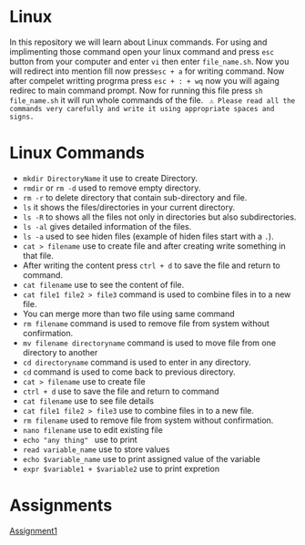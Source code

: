 # Linux
In this repository we will learn about Linux commands. For using and implimenting those command open your linux command and press `esc` button from your computer and enter `vi`  then enter `file_name.sh`. Now you will redirect into mention fill now press`esc + a` for writing command. Now after compelet writting progrma press `esc + : + wq` now you will againg redirec to main command prompt. Now for running this file press `sh file_name.sh` it will run whole commands of the file.
` ⚠ Please read all the commands very carefully and write it using appropriate spaces and signs.`
# Linux Commands
- `mkdir DirectoryName` it use to create Directory.
-  `rmdir` or `rm -d` used to remove empty directory.
-  `rm -r` to delete directory that contain sub-directory and file.
- `ls` it shows the files/directories in your current directory.
- `ls -R` to shows all the files not only in directories but also subdirectories.
- `ls -al` gives detailed information of the files.
- `ls -a` used to see hiden files (example of hiden files start with a `.`).
- `cat > filename` use to create file and after creating write something in that file.
- After writing the content press `ctrl + d` to save the file and return to command.
- `cat filename` use to see the content of file.
- `cat file1 file2 > file3` command is used to combine files in to a new file.
- You can merge more than two file using same command
- `rm filename` command is used to remove file from system without confirmation.
- `mv filename directoryname` command is used to move file from one directory to another
- `cd directoryname` command is used to enter in any directory.
- `cd` command is used to come back to previous directory.
- `cat > filename` use to create file
- `ctrl + d` use to save the file and return to command
- `cat filename` use to see file details
- `cat file1 file2 > file3` use to combine files in to a new file.
- `rm filename` used to remove file from system without confirmation.
- `nano filename` use to edit existing file
- `echo "any thing" ` use to print
- `read variable_name` use to store values
- `echo $variable_name` use to print assigned value of the variable
- `expr $variable1 + $variable2` use to print expretion


# Assignments
[Assignment1](https://github.com/vagabon-09/Linux/blob/f9b335c6f9837ad58ba805312c7e3d0992abef2b/Assignment1.md)

